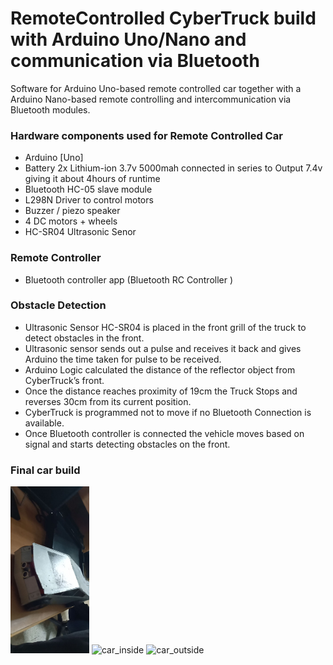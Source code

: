 # RemoteControlled CyberTruck build with Arduino Uno/Nano and communication via Bluetooth

Software for Arduino Uno-based remote controlled car together with a Arduino Nano-based remote controlling and intercommunication via Bluetooth modules. 

### Hardware components used for Remote Controlled Car

- Arduino [Uno]
- Battery 2x Lithium-ion 3.7v 5000mah connected in series to Output 7.4v giving it about 4hours of runtime
- Bluetooth HC-05 slave module
- L298N Driver to control motors
- Buzzer / piezo speaker
- 4 DC motors + wheels
- HC-SR04 Ultrasonic Senor

### Remote Controller
-  Bluetooth controller app (Bluetooth RC Controller )

### Obstacle Detection
- Ultrasonic Sensor HC-SR04 is placed in the front grill of the truck to detect obstacles in the front.
- Ultrasonic sensor sends out a pulse and receives it back and gives Arduino the time taken for pulse to be received.
- Arduino Logic calculated the distance of the reflector object from CyberTruck’s front. 
- Once the distance reaches proximity of 19cm the Truck Stops and reverses 30cm from its current position.
- CyberTruck is programmed not to move if no Bluetooth Connection is available. 
- Once Bluetooth controller is connected the vehicle moves based on signal and starts detecting obstacles on the front.


### Final car build
<img src="doc/img/car+front.jpeg" width="25%" alt="car_front">
<img src="doc/img/car_inside.jpg" width="21%" alt="car_inside">
<img src="doc/img/car_outside1.jpg" width="21%" alt="car_outside">
